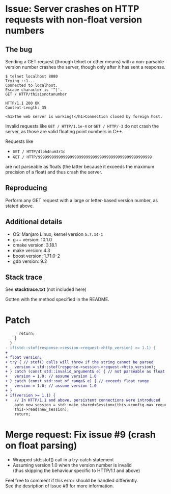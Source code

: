 # Issue: Server crashes on HTTP requests with non-float version numbers

## The bug

Sending a GET request (through telnet or other means) with a non-parsable version number crashes the server, though only after it has sent a response.

```
$ telnet localhost 8080
Trying ::1...
Connected to localhost.
Escape character is '^]'.
GET / HTTP/thisisnotanumber

HTTP/1.1 200 OK
Content-Length: 35

<h1>The web server is working!</h1>Connection closed by foreign host.
```

Invalid requests like `GET / HTTP/1.1e-4` or `GET / HTTP/-3` do not crash the server, as those are valid floating point numbers in C++.

Requests like

+ `GET / HTTP/4lph4num3r1c`
+ `GET / HTTP/99999999999999999999999999999999999999999999999999`

are not parseable as floats (the latter because it exceeds the maximum precision of a float) and thus crash the server.

## Reproducing

Perform any GET request with a large or letter-based version number, as stated above.

## Additional details

+ OS: Manjaro Linux, kernel version `5.7.14-1`
+ g++ version: 10.1.0
+ cmake version: 3.18.1
+ make version: 4.3
+ boost version: 1.71.0-2
+ gdb version: 9.2

## Stack trace

See **stacktrace.txt** (not included here)

Gotten with the method specified in the README.

# Patch

```diff
      return;
    }
  }
- if(std::stof(response->session->request->http_version) >= 1.1) {
+
+ float version;
+ try { // stof() calls will throw if the string cannot be parsed
+   version = std::stof(response->session->request->http_version);
+ } catch (const std::invalid_argument& e) { // not parseable as float
+   version = 1.0; // assume version 1.0
+ } catch (const std::out_of_range& e) { // exceeds float range
+   version = 1.0; // assume version 1.0
+ }
+ if(version >= 1.1) {
+   // In HTTP/1.1 and above, persistent connections were introduced
    auto new_session = std::make_shared<Session>(this->config.max_request_streambuf_size, response->session->connection);
    this->read(new_session);
    return;
```


# Merge request: Fix issue \#9 (crash on float parsing)

+ Wrapped std::stof() call in a try-catch statement
+ Assuming version 1.0 when the version number is invalid  
  (thus skipping the behaviour specific to HTTP/1.1 and above)

Feel free to comment if this error should be handled differently.  
See the desription of issue #9 for more information.
